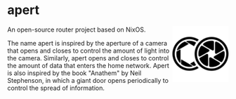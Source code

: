 # apert

<img src="assets/apert-logo.svg" alt="Image of a camera aperture" align="right" style="width: 128px;" /></a>

An open-source router project based on NixOS.

The name apert is inspired by the aperture of a camera that opens and closes to
control the amount of light into the camera. Similarly, apert opens and closes
to control the amount of data that enters the home network. Apert is also
inspired by the book "Anathem" by Neil Stephenson, in which a giant door opens
periodically to control the spread of information.
